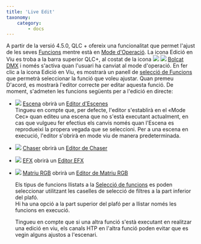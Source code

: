 ```yaml
---
title: 'Live Edit'
taxonomy:
    category:
        - docs
---
```


A partir de la versió 4.5.0, QLC + ofereix una funcionalitat que permet l'ajust de les seves [Funcions](/basics/glossary-and-concepts#functions) mentre està en [Mode d'Operació](/basics/glossary-and-concepts#modes).<x3></x3>
La icona Edició en Viu es troba a la barra superior QLC+, al costat de la icona ![](/basics/liveedit.png) ![](/basics/add_dump.png) [Bolcat DMX](../dmx-dump) i només s'activa quan l'usuari ha canviat al mode d'operació.<x7></x7>
En fer clic a la icona Edició en Viu, es mostrarà un panell de [selecció de Funcions](/function-manager/function-selection) que permetrà seleccionar la funció que voleu ajustar.<x9></x9>
Quan premeu D'acord, es mostrarà l'editor correcte per editar aquesta funció.<x10></x10>
De moment, s'admeten les funcions següents per a l'edició en directe:

* ![](/basics/scene.png) [Escena](/basics/glossary-and-concepts#scene) obrirà un [Editor d'Escenes](/function-manager/scene-editor)  
    Tingueu en compte que, per defecte, l'editor s'establirà en el «Mode Cec» quan editeu una escena que no s'està executant actualment, en cas que vulgueu fer efectius els canvis només quan l'Escena es reprodueixi la propera vegada que se seleccioni. Per a una escena en execució, l'editor s'obrirà en mode viu de manera predeterminada.
* ![](/basics/chaser.png) [Chaser](/basics/glossary-and-concepts#chaser) obrirà un  [Editor de Chaser](/function-manager/chaser-editor)
* ![](/basics/efx.png) [EFX](/basics/glossary-and-concepts#efx) obrirà un  [Editor EFX](/function-manager/efx-editor)
* ![](/basics/rgbmatrix.png) [Matriu RGB](/basics/glossary-and-concepts#rgbmatrix) obrirà un  [Editor de Matriu RGB](/function-manager/rgb-matrix-editor)

    Els tipus de funcions llistats a la [Selecció de funcions](/function-manager/function-selection) es poden seleccionar utilitzant les caselles de selecció de filtres a la part inferior del plafó.  
    Hi ha una opció a la part superior del plafó per a llistar només les funcions en execució.

    Tingueu en compte que si una altra funció s'està executant en realitzar una edició en viu, els canals HTP en l'altra funció poden evitar que es vegin alguns ajustos a l'escenari.